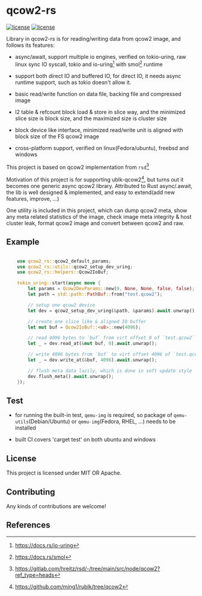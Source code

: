 # qcow2-rs

[![license](https://img.shields.io/badge/License-MIT-blue.svg)](https://github.com/ming1/qcow2-rs/blob/master/LICENSE-MIT)
[![license](https://img.shields.io/badge/License-Apache%202.0-blue.svg)](https://github.com/ming1/qcow2-rs/blob/master/LICENSE-APACHE)

Library in qcow2-rs is for reading/writing data from qcow2 image, and
follows its features:

- async/await, support multiple io engines, verified on tokio-uring, raw
linux sync IO syscall, tokio and io-uring[^3] with smol[^2] runtime

- support both direct IO and buffered IO, for direct IO, it needs async
runtime support, such as tokio doesn't allow it.

- basic read/write function on data file, backing file and compressed image

- l2 table & refcount block load & store in slice way, and the minimized
slice size is block size, and the maximized size is cluster size

- block device like interface, minimized read/write unit is aligned with
block size of the FS qcow2 image

- cross-platform support, verified on linux(Fedora/ubuntu), freebsd and windows

This project is based on qcow2 implementation from `rsd`[^1]

Motivation of this project is for supporting ublk-qcow2[^4], but turns out it
becomes one generic async qcow2 library. Attributed to Rust async/.await,
the lib is well designed & implemented, and easy to extend(add new features,
improve, ...)

One utility is included in this project, which can dump qcow2 meta,
show any meta related statistics of the image, check image meta integrity &
host cluster leak, format qcow2 image and convert between qcow2 and raw.

## Example

```Rust

    use qcow2_rs::qcow2_default_params;
    use qcow2_rs::utils::qcow2_setup_dev_uring;
    use qcow2_rs::helpers::Qcow2IoBuf;

    tokio_uring::start(async move {
        let params = Qcow2DevParams::new(9, None, None, false, false);
        let path = std::path::PathBuf::from("test.qcow2");

        // setup one qcow2 device
        let dev = qcow2_setup_dev_uring(&path, &params).await.unwrap();

        // create one slice like & aligned IO buffer
        let mut buf = Qcow2IoBuf::<u8>::new(4096);

        // read 4096 bytes to `buf` from virt offset 0 of `test.qcow2`
        let _ = dev.read_at(&mut buf, 0).await.unwrap();

        // write 4096 bytes from `buf` to virt offset 4096 of `test.qcow2`
        let _ = dev.write_at(&buf, 4096).await.unwrap();

        // flush meta data lazily, which is done in soft update style
        dev.flush_meta().await.unwrap();
    });

```

## Test

- for running the built-in test, `qemu-img` is required, so package of
`qemu-utils`(Debian/Ubuntu) or `qemu-img`(Fedora, RHEL, ...) needs to
be installed

- built CI covers 'carget test' on both ubuntu and windows


## License

This project is licensed under MIT OR Apache.

## Contributing

Any kinds of contributions are welcome!

## References

[^1]: <https://gitlab.com/hreitz/rsd/-/tree/main/src/node/qcow2?ref_type=heads>
[^2]: <https://docs.rs/smol>
[^3]: <https://docs.rs/io-uring>
[^4]: <https://github.com/ming1/rublk/tree/qcow2>
